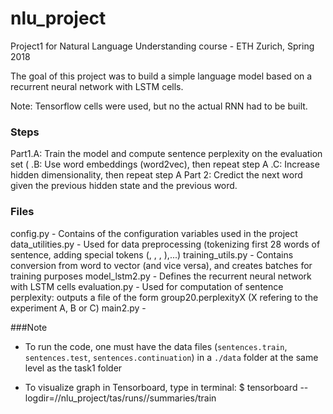 # nlu_project
Project1 for Natural Language Understanding course - ETH Zurich, Spring 2018

The goal of this project was to build a simple language model based on a recurrent neural network with LSTM cells.

Note: Tensorflow cells were used, but no  the actual RNN had to be built.

### Steps
Part1.A: Train the model and compute sentence perplexity on the evaluation set (
     .B: Use word embeddings (word2vec), then repeat step A
     .C: Increase hidden dimensionality, then repeat step A
Part 2: Credict the next word given the previous hidden state and the previous word.


### Files
config.py - Contains of the configuration variables used in the project
data_utilities.py - Used for data preprocessing (tokenizing first 28 words of sentence, adding special tokens (<bos>, <eos>, <unk>, <pad>),...)
training_utils.py - Contains conversion from word to vector (and vice versa), and creates batches for training purposes
model_lstm2.py - Defines the recurrent neural network with LSTM cells
evaluation.py - Used for computation of sentence perplexity: outputs a file of the form group20.perplexityX (X refering to the experiment A, B or C)
main2.py -


###Note
- To run the code, one must have the data files (`sentences.train`, `sentences.test`, `sentences.continuation`) in a `./data` folder at the same level as the task1 folder

- To visualize graph in Tensorboard, type in terminal:
$ tensorboard --logdir=/<path-to-project>/nlu_project/tas/runs/<run-IDnumber>/summaries/train